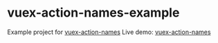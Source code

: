 # vuex-action-names-example

Example project for [vuex-action-names](https://github.com/healqq/vuex-action-names)
Live demo: [vuex-action-names](https://healqq.github.io/vuex-action-names-example/)
